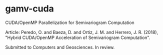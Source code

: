 # gamv-cuda

CUDA/OpenMP Parallelization for Semivariogram Computation

Article: Peredo, O. and Baeza, D. and Ortiz, J. M. and Herrero, J. R. (2018), "Hybrid CUDA/OpenMP Acceleration of Semivariogram Computation".

Submitted to Computers and Geosciences. In review.
